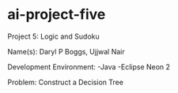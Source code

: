 # ai-project-five

Project 5: Logic and Sudoku

Name(s): Daryl P Boggs, Ujjwal Nair

Development Environment: 
	-Java
	-Eclipse Neon 2

Problem: Construct a Decision Tree